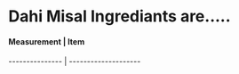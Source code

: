 <h1>Dahi Misal Ingrediants are.....</h2>

<h4>Measurement | Item</h4>
--------------- | --------------------

